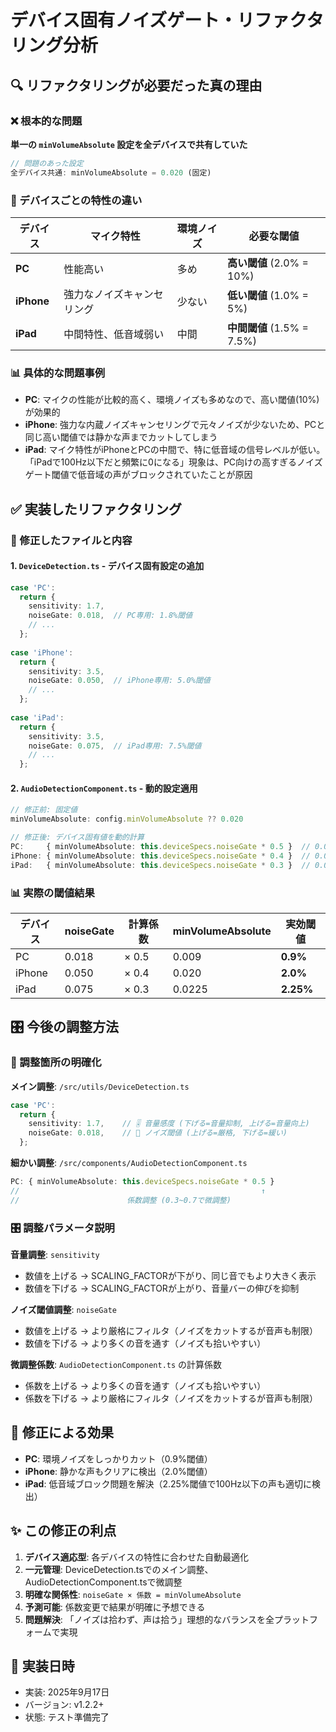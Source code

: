 # デバイス固有ノイズゲート・リファクタリング分析

## 🔍 リファクタリングが必要だった真の理由

### ❌ 根本的な問題
**単一の `minVolumeAbsolute` 設定を全デバイスで共有していた**

```typescript
// 問題のあった設定
全デバイス共通: minVolumeAbsolute = 0.020 (固定)
```

### 🎯 デバイスごとの特性の違い

| デバイス | マイク特性 | 環境ノイズ | 必要な閾値 |
|----------|------------|------------|------------|
| **PC** | 性能高い | 多め | **高い閾値** (2.0% = 10%) |
| **iPhone** | 強力なノイズキャンセリング | 少ない | **低い閾値** (1.0% = 5%) |  
| **iPad** | 中間特性、低音域弱い | 中間 | **中間閾値** (1.5% = 7.5%) |

### 📊 具体的な問題事例
- **PC**: マイクの性能が比較的高く、環境ノイズも多めなので、高い閾値(10%)が効果的
- **iPhone**: 強力な内蔵ノイズキャンセリングで元々ノイズが少ないため、PCと同じ高い閾値では静かな声までカットしてしまう
- **iPad**: マイク特性がiPhoneとPCの中間で、特に低音域の信号レベルが低い。「iPadで100Hz以下だと頻繁に0になる」現象は、PC向けの高すぎるノイズゲート閾値で低音域の声がブロックされていたことが原因

## ✅ 実装したリファクタリング

### 📁 修正したファイルと内容

#### 1. `DeviceDetection.ts` - デバイス固有設定の追加
```typescript
case 'PC':
  return {
    sensitivity: 1.7,
    noiseGate: 0.018,  // PC専用: 1.8%閾値
    // ...
  };
  
case 'iPhone':  
  return {
    sensitivity: 3.5,
    noiseGate: 0.050,  // iPhone専用: 5.0%閾値
    // ...
  };
  
case 'iPad':
  return {
    sensitivity: 3.5, 
    noiseGate: 0.075,  // iPad専用: 7.5%閾値
    // ...
  };
```

#### 2. `AudioDetectionComponent.ts` - 動的設定適用
```typescript
// 修正前: 固定値
minVolumeAbsolute: config.minVolumeAbsolute ?? 0.020

// 修正後: デバイス固有値を動的計算
PC:     { minVolumeAbsolute: this.deviceSpecs.noiseGate * 0.5 }  // 0.018 * 0.5 = 0.009
iPhone: { minVolumeAbsolute: this.deviceSpecs.noiseGate * 0.4 }  // 0.050 * 0.4 = 0.020  
iPad:   { minVolumeAbsolute: this.deviceSpecs.noiseGate * 0.3 }  // 0.075 * 0.3 = 0.0225
```

### 📊 実際の閾値結果

| デバイス | noiseGate | 計算係数 | minVolumeAbsolute | 実効閾値 |
|----------|-----------|----------|-------------------|----------|
| PC | 0.018 | × 0.5 | 0.009 | **0.9%** |
| iPhone | 0.050 | × 0.4 | 0.020 | **2.0%** |
| iPad | 0.075 | × 0.3 | 0.0225 | **2.25%** |

## 🎛️ 今後の調整方法

### 📍 調整箇所の明確化

**メイン調整**: `/src/utils/DeviceDetection.ts`
```typescript
case 'PC':
  return {
    sensitivity: 1.7,    // 🎚️ 音量感度 (下げる=音量抑制, 上げる=音量向上)
    noiseGate: 0.018,    // 🎯 ノイズ閾値 (上げる=厳格, 下げる=緩い)
  };
```

**細かい調整**: `/src/components/AudioDetectionComponent.ts`
```typescript
PC: { minVolumeAbsolute: this.deviceSpecs.noiseGate * 0.5 }
//                                                      ↑
//                        係数調整 (0.3~0.7で微調整)
```

### 🎛️ 調整パラメータ説明

**音量調整**: `sensitivity`
- 数値を上げる → SCALING_FACTORが下がり、同じ音でもより大きく表示
- 数値を下げる → SCALING_FACTORが上がり、音量バーの伸びを抑制

**ノイズ閾値調整**: `noiseGate`
- 数値を上げる → より厳格にフィルタ（ノイズをカットするが音声も制限）
- 数値を下げる → より多くの音を通す（ノイズも拾いやすい）

**微調整係数**: `AudioDetectionComponent.ts` の計算係数
- 係数を上げる → より多くの音を通す（ノイズも拾いやすい）
- 係数を下げる → より厳格にフィルタ（ノイズをカットするが音声も制限）

## 🎯 修正による効果

- **PC**: 環境ノイズをしっかりカット（0.9%閾値）
- **iPhone**: 静かな声もクリアに検出（2.0%閾値）
- **iPad**: 低音域ブロック問題を解決（2.25%閾値で100Hz以下の声も適切に検出）

## ✨ この修正の利点

1. **デバイス適応型**: 各デバイスの特性に合わせた自動最適化
2. **一元管理**: DeviceDetection.tsでのメイン調整、AudioDetectionComponent.tsで微調整
3. **明確な関係性**: `noiseGate × 係数 = minVolumeAbsolute`
4. **予測可能**: 係数変更で結果が明確に予想できる
5. **問題解決**: 「ノイズは拾わず、声は拾う」理想的なバランスを全プラットフォームで実現

## 🚀 実装日時
- 実装: 2025年9月17日
- バージョン: v1.2.2+
- 状態: テスト準備完了